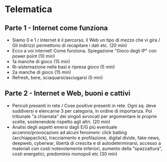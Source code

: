 # Telematica

## Parte 1 - Internet come funziona
- Siamo 0 e 1 / Internet è il percorso, il Web un tipo di mezzo che vi gira / Gli indirizzi permettono di recapitare i dati etc. (20 min)
- Ecco a voi internet! Come funziona. Spiegazione "Gioco degli IP" con power point (10 min)
- 1a manche di gioco (15 min)
- Ri-sistemazione nelle basi e ripresa gioco (5 min)
- 2a manche di gioco (15 min)
- Refresh, bere, sciaquarsi/asciugarsi (5 min)

## Parte 2 - Internet e Web, buoni e cattivi
- Pericoli presenti in rete / Cose positive presenti in rete. Ogni sq. deve suddiversi e elencarne 3 per categoria, in ordine di importanza. Poi tribunale "a chiamata" dei singoli avvocati per argomentare le proprie scelte, sostenendole rispetto agli altri. (20 min)
- Analisi degli aspetti emersi dagli E/G più eventuale accenno/provocazioni ad alcuni fenomeni: click baiting (acchiappaclick), tracciamento e profilazione, digital divide, fake news, deepweb, cyberwar, libertà di crescita e di autodeterminarsi, accesso a materiali con costi notevolemente inferiori, aumento della "spazzattura", costi energetici, predominio monopoli etc (30 min)
